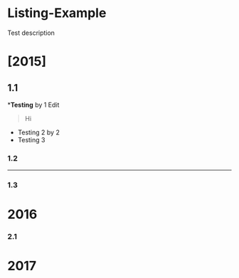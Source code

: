 # Listing-Example
Test description
# [2015]

## 1.1

***Testing** by 1
Edit
> Hi
* Testing 2 by 2
* Testing 3

### 1.2

___

### 1.3

# 2016

### 2.1

# 2017
